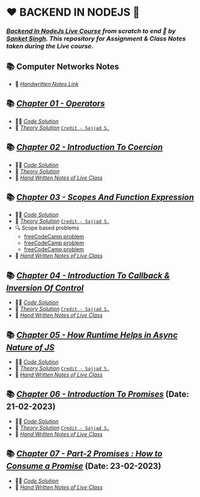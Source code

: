 # ❤️ BACKEND IN NODEJS 🙏
### _[Backend In NodeJs Live Course](https://sanketsingh8670.ongraphy.com/courses/Learn-Backend-In-NodeJS-From-Scratch---December-Batch-63261b48e4b0f3cf8bd9fcbf) from scratch to end 🚀 by [Sanket Singh](https://in.linkedin.com/in/singhsanket143). This repository for Assignment & Class Notes taken during the Live course._

## 📚 Computer Networks Notes
- 📖 [_Handwritten Notes Link_](https://drive.google.com/file/d/1sixK5Pjb2vs-jVNtwYuRYQk_ZUJkcfut/view?usp=sharing)
## 📚 [_Chapter 01 - Operators_](https://tinyurl.com/2p8futts) 
- 👨‍💻 [_Code Solution_](https://tinyurl.com/mry4f83t)
- 📖 [_Theory Solution_](https://tinyurl.com/2p8fspya) [`Credit - Sajjad S.`](https://www.linkedin.com/in/sajjadsalaria/)

## 📚 [_Chapter 02 - Introduction To Coercion_](https://tinyurl.com/coercionss) 
- 👨‍💻 [_Code Solution_](https://tinyurl.com/coercioncode)
- 📖 [_Theory Solution_](https://tinyurl.com/ys824c6u) 
- 📝 [_Hand Written Notes of Live Class_](https://drive.google.com/file/d/1VLwBOzXOJqO7gafS-jk64ytzUGyKJYC7/view?usp=sharing)

## 📚 [_Chapter 03 - Scopes And Function Expression_](https://tinyurl.com/scopesAndFunctionExpression) 
- 👨‍💻 [_Code Solution_](https://tinyurl.com/scopesCode)
- 📖 [_Theory Solution_](https://tinyurl.com/scopesTheory) [`Credit - Sajjad S.`](https://www.linkedin.com/in/sajjadsalaria/)
- 🔍 Scope based problems
    - [freeCodeCamp problem](https://www.freecodecamp.org/learn/javascript-algorithms-and-data-structures/basic-javascript/global-scope-and-functions)
    - [freeCodeCamp problem](https://www.freecodecamp.org/learn/javascript-algorithms-and-data-structures/basic-javascript/local-scope-and-functions)
    - [freeCodeCamp problem](https://www.freecodecamp.org/learn/javascript-algorithms-and-data-structures/basic-javascript/global-vs--local-scope-in-functions)
- 📝 [_Hand Written Notes of Live Class_](https://drive.google.com/file/d/1vRezgwmXytXcqNPAOG7xtGhXx9-Mb53Y/view?usp=sharing)

## 📚 [_Chapter 04 - Introduction To Callback & Inversion Of Control_](https://tinyurl.com/callbackAndInversionOfControl) 
- 👨‍💻 [_Code Solution_](https://tinyurl.com/callbackCode)
- 📖 [_Theory Solution_](https://tinyurl.com/callbackTheory)  [`Credit - Sajjad S.`](https://www.linkedin.com/in/sajjadsalaria/)
- 📝 [_Hand Written Notes of Live Class_](https://drive.google.com/file/d/1efCCLd3vggFG4vPJnnhwNnM_q5po40XX/view?usp=sharing)

## 📚 [_Chapter 05 - How Runtime Helps in Async Nature of JS_](https://tinyurl.com/asyncNature) 
- 👨‍💻 [_Code Solution_](https://tinyurl.com/asyncCode)
- 📖 [_Theory Solution_](https://tinyurl.com/asyncTheory)  [`Credit - Sajjad S.`](https://www.linkedin.com/in/sajjadsalaria/)
- 📝 [_Hand Written Notes of Live Class_](https://drive.google.com/file/d/1ew8Za_KirMdhYZk2pvajDzaUyLBhjE68/view?usp=sharing)

## 📚 [_Chapter 06 - Introduction To Promises_](https://github.com/Sachin-RJ7/JS-Backend/tree/master/JavaScript/Chapter%2006%20-%20Introduction%20To%20Promises) (Date: 21-02-2023)
- 👨‍💻 [_Code Solution_](https://github.com/Sachin-RJ7/JS-Backend/tree/master/JavaScript/Chapter%2006%20-%20Introduction%20To%20Promises/Code)
- 📖 [_Theory Solution_](https://github.com/Sachin-RJ7/JS-Backend/tree/master/JavaScript/Chapter%2006%20-%20Introduction%20To%20Promises/Theory)  [`Credit - Sajjad S.`](https://www.linkedin.com/in/sajjadsalaria/)
- 📝 [_Hand Written Notes of Live Class_](https://drive.google.com/file/d/1shkT8joyN6bMNiDbyPTLmAOMys6wxv-A/view?usp=sharing)

## 📚 [_Chapter 07 - Part-2 Promises : How to Consume a Promise_](https://github.com/Sachin-RJ7/JS-Backend/tree/master/JavaScript/Chapter%2007%20-%20How%20to%20consume%20a%20promise-%20Part-2) (Date: 23-02-2023)
- 👨‍💻 [_Code Solution_](https://github.com/Sachin-RJ7/JS-Backend/tree/master/JavaScript/Chapter%2007%20-%20How%20to%20consume%20a%20promise-%20Part-2/Code)
- 📝 [_Hand Written Notes of Live Class_](https://drive.google.com/file/d/1u4_viuMVeezWrcCGcy4fMPWhSmU5tfJd/view?usp=sharing)



 